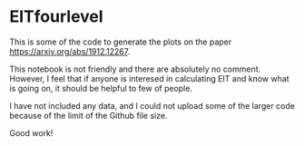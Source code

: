 # EITfourlevel

This is some of the code to generate the plots on the paper https://arxiv.org/abs/1912.12267.

This notebook is not friendly and there are absolutely no comment. However, I feel that if anyone is interesed in calculating EIT and know what is going on, it should be helpful to few of people.

I have not included any data, and I could not upload some of the larger code because of the limit of the Github file size.

Good work! 
